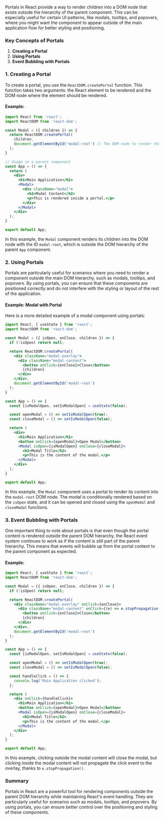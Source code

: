 Portals in React provide a way to render children into a DOM node that exists outside the hierarchy of the parent component. This can be especially useful for certain UI patterns, like modals, tooltips, and popovers, where you might want the component to appear outside of the main application flow for better styling and positioning.

### Key Concepts of Portals

1. **Creating a Portal**
2. **Using Portals**
3. **Event Bubbling with Portals**

### 1. Creating a Portal

To create a portal, you use the `ReactDOM.createPortal` function. This function takes two arguments: the React element to be rendered and the DOM node where the element should be rendered.

#### **Example:**
```jsx
import React from 'react';
import ReactDOM from 'react-dom';

const Modal = ({ children }) => {
  return ReactDOM.createPortal(
    children,
    document.getElementById('modal-root') // The DOM node to render the children into
  );
}

// Usage in a parent component
const App = () => {
  return (
    <div>
      <h1>Main Application</h1>
      <Modal>
        <div className="modal">
          <h2>Modal Content</h2>
          <p>This is rendered inside a portal.</p>
        </div>
      </Modal>
    </div>
  );
}

export default App;
```

In this example, the `Modal` component renders its children into the DOM node with the ID `modal-root`, which is outside the DOM hierarchy of the parent `App` component.

### 2. Using Portals

Portals are particularly useful for scenarios where you need to render a component outside the main DOM hierarchy, such as modals, tooltips, and popovers. By using portals, you can ensure that these components are positioned correctly and do not interfere with the styling or layout of the rest of the application.

#### **Example: Modal with Portal**

Here is a more detailed example of a modal component using portals:

```jsx
import React, { useState } from 'react';
import ReactDOM from 'react-dom';

const Modal = ({ isOpen, onClose, children }) => {
  if (!isOpen) return null;

  return ReactDOM.createPortal(
    <div className="modal-overlay">
      <div className="modal-content">
        <button onClick={onClose}>Close</button>
        {children}
      </div>
    </div>,
    document.getElementById('modal-root')
  );
}

const App = () => {
  const [isModalOpen, setIsModalOpen] = useState(false);

  const openModal = () => setIsModalOpen(true);
  const closeModal = () => setIsModalOpen(false);

  return (
    <div>
      <h1>Main Application</h1>
      <button onClick={openModal}>Open Modal</button>
      <Modal isOpen={isModalOpen} onClose={closeModal}>
        <h2>Modal Title</h2>
        <p>This is the content of the modal.</p>
      </Modal>
    </div>
  );
}

export default App;
```

In this example, the `Modal` component uses a portal to render its content into the `modal-root` DOM node. The modal is conditionally rendered based on the `isOpen` state, and it can be opened and closed using the `openModal` and `closeModal` functions.

### 3. Event Bubbling with Portals

One important thing to note about portals is that even though the portal content is rendered outside the parent DOM hierarchy, the React event system continues to work as if the content is still part of the parent hierarchy. This means that events will bubble up from the portal content to the parent component as expected.

#### **Example:**

```jsx
import React, { useState } from 'react';
import ReactDOM from 'react-dom';

const Modal = ({ isOpen, onClose, children }) => {
  if (!isOpen) return null;

  return ReactDOM.createPortal(
    <div className="modal-overlay" onClick={onClose}>
      <div className="modal-content" onClick={(e) => e.stopPropagation()}>
        <button onClick={onClose}>Close</button>
        {children}
      </div>
    </div>,
    document.getElementById('modal-root')
  );
}

const App = () => {
  const [isModalOpen, setIsModalOpen] = useState(false);

  const openModal = () => setIsModalOpen(true);
  const closeModal = () => setIsModalOpen(false);

  const handleClick = () => {
    console.log('Main Application clicked');
  };

  return (
    <div onClick={handleClick}>
      <h1>Main Application</h1>
      <button onClick={openModal}>Open Modal</button>
      <Modal isOpen={isModalOpen} onClose={closeModal}>
        <h2>Modal Title</h2>
        <p>This is the content of the modal.</p>
      </Modal>
    </div>
  );
}

export default App;
```

In this example, clicking outside the modal content will close the modal, but clicking inside the modal content will not propagate the click event to the overlay, thanks to `e.stopPropagation()`.

### Summary

Portals in React are a powerful tool for rendering components outside the parent DOM hierarchy while maintaining React's event handling. They are particularly useful for scenarios such as modals, tooltips, and popovers. By using portals, you can ensure better control over the positioning and styling of these components.

